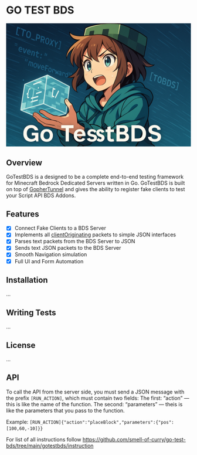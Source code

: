 # GO TEST BDS

![Logo](images/logo.png)

## Overview

GoTestBDS is a designed to be a complete end-to-end testing framework for Minecraft Bedrock Dedicated Servers written in Go. GoTestBDS is built on top of [GopherTunnel](https://github.com/Sandertv/gophertunnel) and gives the ability to register fake clients to test your Script API BDS Addons.

## Features

- [x] Connect Fake Clients to a BDS Server
- [x] Implements all [clientOriginating](https://github.com/Sandertv/gophertunnel/blob/master/minecraft/protocol/packet/pool.go#L279) packets to simple JSON interfaces
- [x] Parses text packets from the BDS Server to JSON
- [x] Sends text JSON packets to the BDS Server
- [x] Smooth Navigation simulation
- [x] Full UI and Form Automation

## Installation

...

## Writing Tests

...

## License

...

## API

To call the API from the server side, you must send a JSON message with the prefix `[RUN_ACTION]`, which must contain two fields:
The first: “action” — this is like the name of the function.
The second: “parameters” — theis is like the parameters that you pass to the function.

Example: `[RUN_ACTION]{"action":"placeBlock","parameters":{"pos":[100,60,-10]}}`

For list of all instructions follow https://github.com/smell-of-curry/go-test-bds/tree/main/gotestbds/instruction

